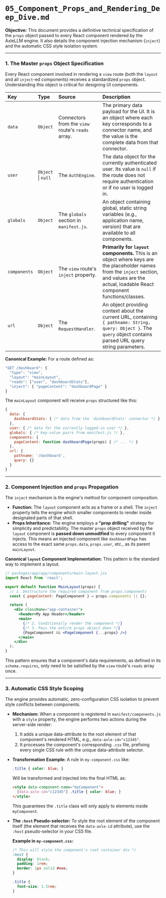 # `05_Component_Props_and_Rendering_Deep_Dive.md`

**Objective:** This document provides a definitive technical specification of the `props` object passed to every React component rendered by the AxleLLM engine. It also details the component injection mechanism (`inject`) and the automatic CSS style isolation system.

---

### 1. The Master `props` Object Specification

Every React component involved in rendering a `view` route (both the `layout` and all `inject`-ed components) receives a standardized `props` object. Understanding this object is critical for designing UI components.

| Key | Type | Source | Description |
| :--- | :--- | :--- | :--- |
| `data` | `Object` | Connectors from the `view` route's `reads` array. | The primary data payload for the UI. It is an object where each key corresponds to a connector name, and the value is the complete data from that connector. |
| `user` | `Object` \| `null` | The `AuthEngine`. | The data object for the currently authenticated user. Its value is `null` if the route does not require authentication or if no user is logged in. |
| `globals` | `Object` | The `globals` section in `manifest.js`. | An object containing global, static string variables (e.g., application name, version) that are available to all components. |
| `components` | `Object` | The `view` route's `inject` property. | **Primarily for `layout` components.** This is an object where keys are the placeholder names from the `inject` section, and values are the actual, loadable React component functions/classes. |
| `url` | `Object` | The `RequestHandler`. | An object providing context about the current URL, containing `{ pathname: String, query: Object }`. The `query` object contains parsed URL query string parameters. |

**Canonical Example:**
For a route defined as:
```javascript
"GET /dashboard": {
  "type": "view",
  "layout": "mainLayout",
  "reads": ["user", "dashboardStats"],
  "inject": { "pageContent": "dashboardPage" }
}
```
The `mainLayout` component will receive `props` structured like this:
```javascript
{
  data: {
    dashboardStats: { /* data from the 'dashboardStats' connector */ }
  },
  user: { /* data for the currently logged-in user */ },
  globals: { /* key-value pairs from manifest.js */ },
  components: {
    pageContent: function dashboardPage(props) { /* ... */ }
  },
  url: {
    pathname: '/dashboard',
    query: {}
  }
}
```

---

### 2. Component Injection and `props` Propagation

The `inject` mechanism is the engine's method for component composition.

-   **Function:** The `layout` component acts as a frame or a shell. The `inject` property tells the engine which smaller components to render inside designated parts of that shell.
-   **Props Inheritance:** The engine employs a **"prop drilling"** strategy for simplicity and predictability. The master `props` object received by the `layout` component is **passed down unmodified** to every component it injects. This means an injected component like `dashboardPage` has access to the exact same `props.data`, `props.user`, etc., as its parent `mainLayout`.

**Canonical `layout` Component Implementation:**
This pattern is the standard way to implement a layout.

```jsx
// packages/app/app/components/main-layout.jsx
import React from 'react';

export default function MainLayout(props) {
  // 1. Destructure the required component from props.components
  const { pageContent: PageComponent } = props.components || {};

  return (
    <div className="app-container">
      <header>My App Header</header>
      <main>
        {/* 2. Conditionally render the component */}
        {/* 3. Pass the entire props object down */}
        {PageComponent && <PageComponent {...props} />}
      </main>
    </div>
  );
}
```
This pattern ensures that a component's data requirements, as defined in its `schema.requires`, only need to be satisfied by the `view` route's `reads` array once.

---

### 3. Automatic CSS Style Scoping

The engine provides automatic, zero-configuration CSS isolation to prevent style conflicts between components.

-   **Mechanism:** When a component is registered in `manifest/components.js` with a `style` property, the engine performs two actions during the server-side render:
    1.  It adds a unique data-attribute to the root element of that component's rendered HTML, e.g., `data-axle-id="c12345"`.
    2.  It processes the component's corresponding `.css` file, prefixing every single CSS rule with the unique data-attribute selector.

-   **Transformation Example:**
    A rule in `my-component.css` like:
    ```css
    .title { color: blue; }
    ```
    Will be transformed and injected into the final HTML as:
    ```html
    <style data-component-name="myComponent">
      [data-axle-id="c12345"] .title { color: blue; }
    </style>
    ```
    This guarantees the `.title` class will only apply to elements inside `myComponent`.

-   **The `:host` Pseudo-selector:**
    To style the root element of the component itself (the element that receives the `data-axle-id` attribute), use the `:host` pseudo-selector in your CSS file.

    **Example in `my-component.css`:**
    ```css
    /* This will style the component's root container div */
    :host {
      display: block;
      padding: 1rem;
      border: 1px solid #eee;
    }

    .title {
      font-size: 1.5rem;
    }